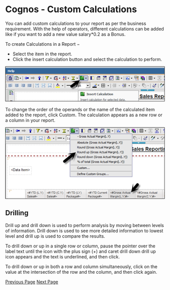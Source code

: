 # Cognos - Custom Calculations
You can add custom calculations to your report as per the business requirement. With the help of operators, different calculations can be added like if you want to add a new value salary*0.2 as a Bonus.

To create Calculations in a Report −

   * Select the item in the report.
   * Click the insert calculation button and select the calculation to perform.



![Insert Calculations](../cognos/images/insert_calculations.jpg)

To change the order of the operands or the name of the calculated item added to the report, click Custom. The calculation appears as a new row or a column in your report.

![Custom](../cognos/images/custom.jpg)

## Drilling
Drill up and drill down is used to perform analysis by moving between levels of information. Drill down is used to see more detailed information to lowest level and drill up is used to compare the results.

To drill down or up in a single row or column, pause the pointer over the label text until the icon with the plus sign (+) and caret drill down drill up icon appears and the text is underlined, and then click.

To drill down or up in both a row and column simultaneously, click on the value at the intersection of the row and the column, and then click again.


[Previous Page](../cognos/cognos_filters.md) [Next Page](../cognos/cognos_analysis_studio.md) 
